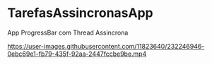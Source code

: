 # TarefasAssincronasApp
App ProgressBar com Thread Assincrona



https://user-images.githubusercontent.com/11823640/232246946-0ebc69e1-fb79-435f-92aa-2447fccbe9be.mp4

